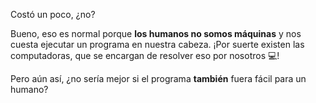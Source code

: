 Costó un poco, ¿no? 

Bueno, eso es normal porque **los humanos no somos máquinas** y nos cuesta ejecutar un programa en nuestra cabeza. ¡Por suerte existen las computadoras, que se encargan de resolver eso por nosotros 
:computer:!

Pero aún así, ¿no sería mejor si el programa **también** fuera fácil para un humano?

